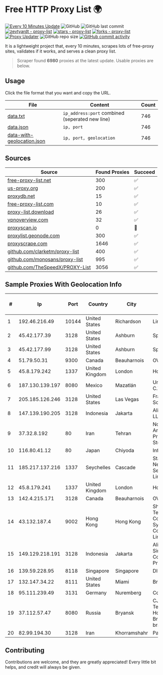 
# Free HTTP Proxy List 🌍

[![Every 10 Minutes Update](https://github.com/mertguvencli/http-proxy-list/actions/workflows/main.yml/badge.svg?branch=main)](https://github.com/mertguvencli/http-proxy-list/actions/workflows/main.yml)
![GitHub](https://img.shields.io/github/license/mertguvencli/http-proxy-list)
![GitHub last commit](https://img.shields.io/github/last-commit/mertguvencli/http-proxy-list)
[![zevtyardt - proxy-list](https://img.shields.io/static/v1?label=zevtyardt&message=proxy-list&color=blue&logo=github)](https://github.com/zevtyardt/proxy-list "Go to GitHub repo")
[![stars - proxy-list](https://img.shields.io/github/stars/zevtyardt/proxy-list?style=social)](https://github.com/zevtyardt/proxy-list)
[![forks - proxy-list](https://img.shields.io/github/forks/zevtyardt/proxy-list?style=social)](https://github.com/zevtyardt/proxy-list)
[![Proxy Updater](https://github.com/zevtyardt/proxy-list/workflows/Proxy%20Updater/badge.svg)](https://github.com/zevtyardt/proxy-list/actions?query=workflow:"Proxy+Updater")
![GitHub repo size](https://img.shields.io/github/repo-size/zevtyardt/proxy-list)
[![GitHub commit activity](https://img.shields.io/github/commit-activity/m/zevtyardt/proxy-list?logo=commits)](https://github.com/zevtyardt/proxy-list/commits/main)

It is a lightweight project that, every 10 minutes, scrapes lots of free-proxy sites, validates if it works, and serves a clean proxy list.

> Scraper found **6980** proxies at the latest update. Usable proxies are below.

## Usage

Click the file format that you want and copy the URL.

|File|Content|Count|
|----|-------|-----|
|[data.txt](https://raw.githubusercontent.com/mertguvencli/http-proxy-list/main/proxy-list/data.txt)|`ip_address:port` combined (seperated new line)|746|
|[data.json](https://raw.githubusercontent.com/mertguvencli/http-proxy-list/main/proxy-list/data.json)|`ip, port`|746|
|[data-with-geolocation.json](https://raw.githubusercontent.com/mertguvencli/http-proxy-list/main/proxy-list/data-with-geolocation.json)|`ip, port, geolocation`|746|

## Sources

|Source|Found Proxies|Succeed|
|------|-------------|-------|
|[free-proxy-list.net](https://free-proxy-list.net)|300|✅|
|[us-proxy.org](https://www.us-proxy.org)|200|✅|
|[proxydb.net](http://proxydb.net)|15|✅|
|[free-proxy-list.com](https://free-proxy-list.com/?page=&port=&type%5B%5D=http&type%5B%5D=https&up_time=0&search=Search)|10|✅|
|[proxy-list.download](https://www.proxy-list.download/HTTP)|26|✅|
|[vpnoverview.com](https://vpnoverview.com/privacy/anonymous-browsing/free-proxy-servers)|32|✅|
|[proxyscan.io](https://www.proxyscan.io)|0|🚫|
|[proxylist.geonode.com](https://proxylist.geonode.com/api/proxy-list?limit=300&page=1&sort_by=lastChecked&sort_type=desc&protocols=http,https)|300|✅|
|[proxyscrape.com](https://api.proxyscrape.com/v2/?request=displayproxies&protocol=http&timeout=10000&country=all&ssl=all&anonymity=all)|1646|✅|
|[github.com/clarketm/proxy-list](https://raw.githubusercontent.com/clarketm/proxy-list/master/proxy-list-raw.txt)|400|✅|
|[github.com/monosans/proxy-list](https://raw.githubusercontent.com/monosans/proxy-list/main/proxies/http.txt)|995|✅|
|[github.com/TheSpeedX/PROXY-List](https://raw.githubusercontent.com/TheSpeedX/PROXY-List/master/http.txt)|3056|✅|


## Sample Proxies With Geolocation Info

|#|Ip|Port|Country|City|Internet Service Provider|
|-|--|----|-------|----|-------------------------|
|1|192.46.216.49|10144|United States|Richardson|Linode, LLC|
|2|45.42.177.39|3128|United States|Ashburn|Sprint|
|3|45.42.177.99|3128|United States|Ashburn|Sprint|
|4|51.79.50.31|9300|Canada|Beauharnois|OVH SAS|
|5|45.8.179.242|1337|United Kingdom|London|Hostland LLC|
|6|187.130.139.197|8080|Mexico|Mazatlán|Uninet S.A. de C.V.|
|7|205.185.126.246|3128|United States|Las Vegas|FranTech Solutions|
|8|147.139.190.205|3128|Indonesia|Jakarta|Alibaba.com LLC|
|9|37.32.8.192|80|Iran|Tehran|Noyan Abr Arvan Co. ( Private Joint Stock)|
|10|116.80.41.12|80|Japan|Chiyoda|InfoSphere|
|11|185.217.137.216|1337|Seychelles|Cascade|Stallion Network Services Limited|
|12|45.8.179.241|1337|United Kingdom|London|Hostland LLC|
|13|142.4.215.171|3128|Canada|Beauharnois|OVH SAS|
|14|43.132.187.4|9002|Hong Kong|Hong Kong|Shenzhen Tencent Computer Systems Company Limited|
|15|149.129.218.191|3128|Indonesia|Jakarta|Alibaba.com Singapore E-Commerce Private Limited|
|16|139.59.228.95|8118|Singapore|Singapore|DIGITALOCEAN|
|17|132.147.34.22|8111|United States|Miami|Breezeline|
|18|95.111.239.49|3131|Germany|Nuremberg|Contabo GmbH|
|19|37.112.57.47|8080|Russia|Bryansk|CJSC "ER-Telecom Holding" Bryansk branch|
|20|82.99.194.30|3128|Iran|Khorramshahr|ParsOnline Co.|



## Contributing

Contributions are welcome, and they are greatly appreciated! Every
little bit helps, and credit will always be given.

